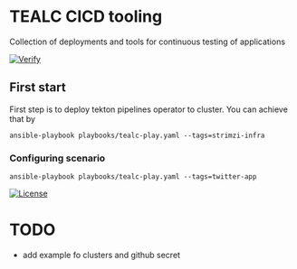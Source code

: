# TEALC CICD tooling
Collection of deployments and tools for continuous testing of applications

[![Verify](https://github.com/ExcelentProject/tealc/actions/workflows/verify.yaml/badge.svg)](https://github.com/ExcelentProject/tealc/actions/workflows/verify.yaml)

## First start
First step is to deploy tekton pipelines operator to cluster. You can achieve that by
```
ansible-playbook playbooks/tealc-play.yaml --tags=strimzi-infra
```


### Configuring scenario
```
ansible-playbook playbooks/tealc-play.yaml --tags=twitter-app
```


[![License](https://img.shields.io/badge/License-Apache%202.0-blue.svg)](https://opensource.org/licenses/Apache-2.0)


# TODO
- add example fo clusters and github secret
